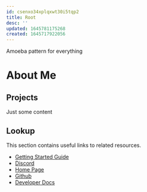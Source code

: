```yaml
---
id: csenxo34xplqxwt30i5tqp2
title: Root
desc: ''
updated: 1645781175268
created: 1645717922056
---
```

Amoeba pattern for everything
# About Me


## Projects
Just some content
## Lookup

This section contains useful links to related resources.

- [Getting Started Guide](https://link.dendron.so/6b25)
- [Discord](https://link.dendron.so/6b23)
- [Home Page](https://wiki.dendron.so/)
- [Github](https://link.dendron.so/6b24)
- [Developer Docs](https://docs.dendron.so/)
